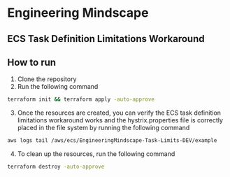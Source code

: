 # Engineering Mindscape 
## ECS Task Definition Limitations Workaround

## How to run
1. Clone the repository
2. Run the following command
```bash
terraform init && terraform apply -auto-approve
```
3. Once the resources are created, you can verify the ECS task definition limitations workaround works and the hystrix.properties file is correctly placed in the file system
by running the following command
```bash 
aws logs tail /aws/ecs/EngineeringMindscape-Task-Limits-DEV/example
```
4. To clean up the resources, run the following command
```bash
terraform destroy -auto-approve
```